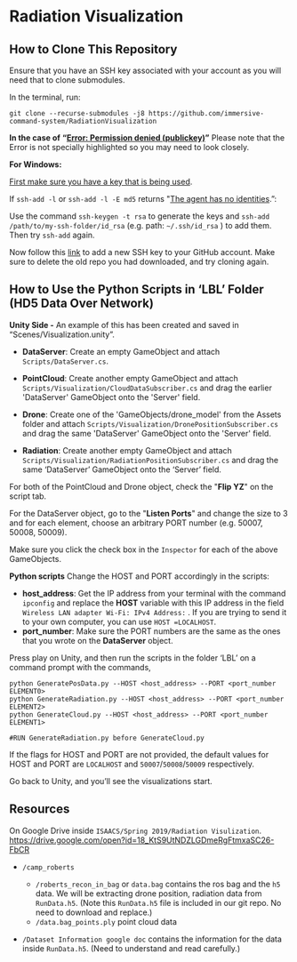 # Radiation Visualization
## How to Clone This Repository
Ensure that you have an SSH key associated with your account as you will need that to clone submodules.

In the terminal, run:

`git clone --recurse-submodules -j8 https://github.com/immersive-command-system/RadiationVisualization`

**In the case of** **“**[**Error: Permission denied (publickey)**](https://help.github.com/en/articles/error-permission-denied-publickey)**”**
Please note that the Error is not specially highlighted so you may need to look closely.

**For Windows:** 

[First make sure you have a key that is being used](https://help.github.com/en/articles/error-permission-denied-publickey#make-sure-you-have-a-key-that-is-being-used).

If `ssh-add -l` or `ssh-add -l -E md5` returns "[The agent has no identities](https://stackoverflow.com/questions/26505980/github-permission-denied-ssh-add-agent-has-no-identities).”:

Use the command `ssh-keygen -t rsa` to generate the keys and `ssh-add /path/to/my-ssh-folder/id_rsa`  (e.g. path: `~/.ssh/id_rsa` ) to add them. Then try `ssh-add` again. 


Now follow this [link](https://help.github.com/en/articles/adding-a-new-ssh-key-to-your-github-account) to add a new SSH key to your GitHub account. 
Make sure to delete the old repo you had downloaded, and try cloning again.


## How to Use the Python Scripts in ‘LBL’ Folder (HD5 Data Over Network)

**Unity Side -** An example of this has been created and saved in “Scenes/Visualization.unity”.


- **DataServer**: Create an empty GameObject and attach `Scripts/DataServer.cs`.


- **PointCloud**: Create another empty GameObject and attach `Scripts/Visualization/CloudDataSubscriber.cs` and drag the earlier 'DataServer' GameObject onto the 'Server' field.


- **Drone**: Create one of the 'GameObjects/drone_model' from the Assets folder and attach `Scripts/Visualization/DronePositionSubscriber.cs` and drag the same 'DataServer' GameObject onto the 'Server' field.


- **Radiation**: Create another empty GameObject and attach `Scripts/Visualization/RadiationPositionSubscriber.cs` and drag the same ‘DataServer’ GameObject onto the ‘Server’ field.

For both of the PointCloud and Drone object, check the "**Flip YZ**" on the script tab.

For the DataServer object, go to the "**Listen Ports**" and change the size to 3 and for each element, choose an arbitrary PORT number (e.g. 50007, 50008, 50009).

Make sure you click the check box in the `Inspector` for each of the above GameObjects. 

**Python scripts**
Change the HOST and PORT accordingly in the scripts:

- **host_address**: Get the IP address from your terminal with the command `ipconfig` and replace the **HOST** variable with this IP address in the field `Wireless LAN adapter Wi-Fi: IPv4 Address:` . If you are trying to send it to your own computer, you can use `HOST =LOCALHOST`.
- **port_number**: Make sure the PORT numbers are the same as the ones that you wrote on the **DataServer** object.

Press play on Unity, and then run the scripts in the folder ‘LBL’ on a command prompt with the commands,

    python GeneratePosData.py --HOST <host_address> --PORT <port_number ELEMENT0>
    python GenerateRadiation.py --HOST <host_address> --PORT <port_number ELEMENT2>
    python GenerateCloud.py --HOST <host_address> --PORT <port_number ELEMENT1>
    
    #RUN GenerateRadiation.py before GenerateCloud.py


If the flags for HOST and PORT are not provided, the default values for HOST and PORT are `LOCALHOST` and `50007`/`50008`/`50009` respectively. 

Go back to Unity, and you’ll see the visualizations start.

## Resources

On Google Drive inside `ISAACS/Spring 2019/Radiation Visulization`. https://drive.google.com/open?id=18_KtS9UtNDZLGDmeRgFtmxaSC26-FbCR

- `/camp_roberts`
  - `/roberts_recon_in_bag` or `data.bag` contains the ros bag and the `h5` data. We will be extracting drone position, radiation data from `RunData.h5`. (Note this `RunData.h5` file is included in our git repo. No need to download and replace.)
  - `/data.bag_points.ply` point cloud data

- `/Dataset Information google doc` contains the information for the data inside `RunData.h5`. (Need to understand and read carefully.)


